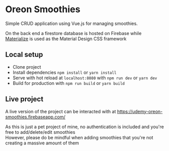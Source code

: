 # Oreon Smoothies

Simple CRUD application using Vue.js for managing smoothies. 

On the back end a firestore database is hosted on Firebase while [Materialize](https://materializecss.com/) is used as the Material Design CSS framework 

## Local setup

- Clone project
- Install dependencies `npm install` or `yarn install`
- Serve with hot reload at `localhost:8080` with `npm run dev` or `yarn dev`
- Build for production with `npm run build` or `yarn build`

## Live project

A live version of the project can be interacted with at https://udemy-oreon-smoothies.firebaseapp.com/

As this is just a pet project of mine, no authentication is included and you're free to add/delete/edit smoothies  
However, please do be mindful when adding smoothies that you're not creating a massive amount of them
